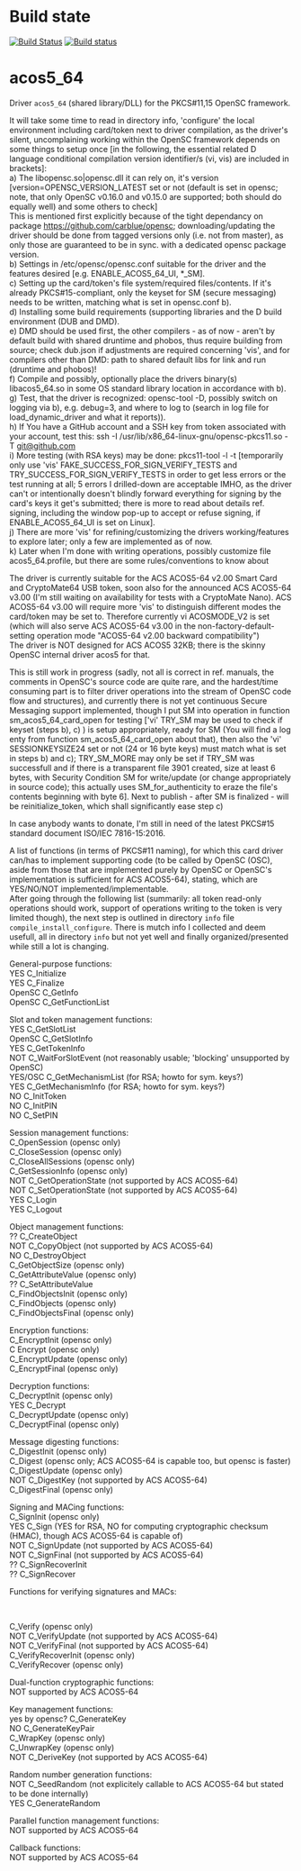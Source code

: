 # Build state

[![Build Status](https://travis-ci.org/carblue/acos5_64.svg?branch=v0.0.2)](https://travis-ci.org/carblue/acos5_64)
[![Build status](https://ci.appveyor.com/api/projects/status/1l5v35trn2ypx815?svg=true)](https://ci.appveyor.com/project/carblue/acos5-64-vr8gx)

# acos5_64

Driver `acos5_64` (shared library/DLL) for the PKCS#11,15 OpenSC framework.<br>

It will take some time to read in directory info, 'configure' the local environment including card/token next to driver compilation, as the driver's silent, uncomplaining working within the OpenSC framework depends on some things to setup once [in the following, the essential related D language conditional compilation version identifier/s (vi, vis) are included in brackets]:<br>
  a) The libopensc.so|opensc.dll it can rely on, it's version  [version=OPENSC_VERSION_LATEST set or not (default is set in opensc; note, that only OpenSC v0.16.0 and v0.15.0 are supported; both should do equally well) and some others to check]<br>
     This is mentioned first explicitly because of the tight dependancy on package https://github.com/carblue/opensc; downloading/updating the driver should be done from tagged versions only (i.e. not from master), as only those are guaranteed to be in sync. with a dedicated opensc package version.<br>
  b) Settings in /etc/opensc/opensc.conf suitable for the driver and the features desired [e.g. ENABLE_ACOS5_64_UI, *_SM].<br>
  c) Setting up the card/token's file system/required files/contents. If it's already PKCS#15-compliant, only the keyset for SM (secure messaging) needs to be written, matching what is set in opensc.conf b).<br>
  d) Installing some build requirements (supporting libraries and the D build environment (DUB and DMD).<br>
  e) DMD should be used first, the other compilers - as of now - aren't by default build with shared druntime and phobos, thus require building from source; check dub.json if adjustments are required concerning 'vis', and for compilers other than DMD: path to shared default libs for link and run (druntime and phobos)!<br>
  f) Compile and possibly, optionally place the drivers binary(s) libacos5_64.so in some OS standard library location in accordance with b).<br>
  g) Test, that the driver is recognized: opensc-tool -D, possibly switch on logging via b), e.g. debug=3, and where to log to (search in log file for load_dynamic_driver and what it reports)).<br>
  h) If You have a GitHub account and a SSH key from token associated with your account, test this: ssh -I /usr/lib/x86_64-linux-gnu/opensc-pkcs11.so -T git@github.com <br>
  i) More testing (with RSA keys) may be done: pkcs11-tool -l -t [temporarily only use 'vis' FAKE_SUCCESS_FOR_SIGN_VERIFY_TESTS and TRY_SUCCESS_FOR_SIGN_VERIFY_TESTS in order to get less errors or the test running at all; 5 errors I drilled-down are acceptable IMHO, as the driver can't or intentionally doesn't blindly forward everything for signing by the card's keys it get's submitted; there is more to read about details ref. signing, including the window pop-up to accept or refuse signing, if ENABLE_ACOS5_64_UI is set on Linux].<br>
  j) There are more 'vis' for refining/customizing the drivers working/features to explore later; only a few are implemented as of now.<br>
  k) Later when I'm done with writing operations, possibly customize file acos5_64.profile, but there are some rules/conventions to know about 

The driver is currently suitable for the ACS ACOS5-64 v2.00 Smart Card and CryptoMate64 USB token, soon also for the announced ACS ACOS5-64 v3.00 (I'm still waiting on availability for tests with a CryptoMate Nano). ACS ACOS5-64 v3.00 will require more 'vis' to distinguish different modes the card/token may be set to. Therefore currently vi ACOSMODE_V2 is set (which will also serve ACS ACOS5-64 v3.00 in the non-factory-default-setting operation mode "ACOS5-64 v2.00 backward compatibility")<br>
The driver is NOT designed for ACS ACOS5 32KB; there is the skinny OpenSC internal driver acos5 for that.


This is still work in progress (sadly, not all is correct in ref. manuals, the comments in OpenSC's source code are quite rare, and the hardest/time consuming part is to filter driver operations into the stream of OpenSC code flow and structures), and currently there is not yet continuous Secure Messaging support implemented, though I put SM into operation in function sm_acos5_64_card_open for testing ['vi' TRY_SM may be used to check if keyset (steps b), c) ) is setup appropriately, ready for SM (You will find a log enty from function sm_acos5_64_card_open about that), then also the 'vi' SESSIONKEYSIZE24 set or not (24 or 16 byte keys) must match what is set in steps b) and c); TRY_SM_MORE may only be set if TRY_SM was successfull and if there is a transparent file 3901 created, size at least 6 bytes, with Security Condition SM for write/update (or change appropriately in source code); this actually uses SM_for_authenticity to eraze the file's contents beginning with byte 6]. Next to publish - after SM is finalized - will be reinitialize_token, which shall significantly ease step c) 

In case anybody wants to donate, I'm still in need of the latest PKCS#15 standard document ISO/IEC 7816-15:2016.

A list of functions (in terms of PKCS#11 naming), for which this card driver can/has to implement supporting code (to be called by OpenSC (OSC), aside from those that are implemented purely by OpenSC or OpenSC's implementation is sufficient for ACS ACOS5-64), stating, which are YES/NO/NOT implemented/implementable.<br>
After going through the following list (summarily: all token read-only operations should work, support of operations writing to the token is very limited though), the next step is outlined in directory `info` file `compile_install_configure`. There is mutch info I collected and deem usefull, all in directory `info` but not yet well and finally organized/presented while still a lot is changing.

General-purpose functions:<br>
YES     C_Initialize<br>
YES     C_Finalize<br>
OpenSC  C_GetInfo<br>
OpenSC  C_GetFunctionList

Slot and token management functions:<br>
YES     C_GetSlotList<br>
OpenSC  C_GetSlotInfo<br>
YES     C_GetTokenInfo<br>
NOT     C_WaitForSlotEvent (not reasonably usable; 'blocking' unsupported by OpenSC)<br>
YES/OSC C_GetMechanismList (for RSA; howto for sym. keys?)<br>
YES  C_GetMechanismInfo (for RSA; howto for sym. keys?)<br>
NO   C_InitToken<br>
NO   C_InitPIN<br>
NO   C_SetPIN

Session management functions:<br>
     C_OpenSession (opensc only)<br>
     C_CloseSession (opensc only)<br>
     C_CloseAllSessions (opensc only)<br>
     C_GetSessionInfo (opensc only)<br>
NOT  C_GetOperationState (not supported by ACS ACOS5-64)<br>
NOT  C_SetOperationState (not supported by ACS ACOS5-64)<br>
YES  C_Login<br>
YES  C_Logout

Object management functions:<br>
??   C_CreateObject<br>
NOT  C_CopyObject (not supported by ACS ACOS5-64)<br>
NO   C_DestroyObject<br>
     C_GetObjectSize (opensc only)<br>
     C_GetAttributeValue (opensc only)<br>
??   C_SetAttributeValue<br>
     C_FindObjectsInit (opensc only)<br>
     C_FindObjects (opensc only)<br>
     C_FindObjectsFinal (opensc only)<br>

Encryption functions:<br>
C_EncryptInit (opensc only)<br>
C Encrypt (opensc only)<br>
C_EncryptUpdate (opensc only)<br>
C_EncryptFinal (opensc only)<br>

Decryption functions:<br>
     C_DecryptInit (opensc only)<br>
YES  C_Decrypt<br>
     C_DecryptUpdate (opensc only)<br>
     C_DecryptFinal (opensc only)<br>

Message digesting functions:<br>
     C_DigestInit (opensc only)<br>
     C_Digest (opensc only; ACS ACOS5-64 is capable too, but opensc is faster)<br>
     C_DigestUpdate (opensc only)<br>
NOT  C_DigestKey (not supported by ACS ACOS5-64)<br>
     C_DigestFinal (opensc only)<br>

Signing and MACing functions:<br>
     C_SignInit (opensc only)<br>
YES  C_Sign (YES for RSA, NO for computing cryptographic checksum (HMAC), though ACS ACOS5-64 is capable of)<br>
NOT  C_SignUpdate (not supported by ACS ACOS5-64)<br>
NOT  C_SignFinal (not supported by ACS ACOS5-64)<br>
?? C_SignRecoverInit<br>
?? C_SignRecover<br>

Functions for verifying signatures and MACs:<br>
<!-- C_VerifyInit (opensc only) --><br>
C_Verify (opensc only)<br>
NOT  C_VerifyUpdate (not supported by ACS ACOS5-64)<br>
NOT  C_VerifyFinal (not supported by ACS ACOS5-64)<br>
     C_VerifyRecoverInit (opensc only)<br>
     C_VerifyRecover (opensc only)<br>

Dual-function cryptographic functions:<br>
NOT supported by ACS ACOS5-64

Key management functions:<br>
yes by opensc? C_GenerateKey<br>
NO   C_GenerateKeyPair<br>
     C_WrapKey (opensc only)<br>
     C_UnwrapKey (opensc only)<br>
NOT  C_DeriveKey (not supported by ACS ACOS5-64)
 

Random number generation functions:<br>
NOT  C_SeedRandom (not explicitely callable to ACS ACOS5-64 but stated to be done internally)<br>
YES  C_GenerateRandom
 
Parallel function management functions:<br>
NOT supported by ACS ACOS5-64

Callback functions:<br>
NOT supported by ACS ACOS5-64
